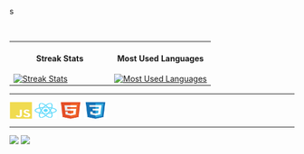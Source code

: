 s
<table>
  <tr>
    <div style="display: inline_block"><br>
    <td valign="top" width="50%">
      <h4 align="center">Streak Stats</h4>
      <a href="https://github.com/seixass">
        <img src="https://github-readme-streak-stats.herokuapp.com/?user=seixass&theme=merko" alt="Streak Stats" />
      </a>
    </td>
    <td valign="top" width="50%">
      <h4 align="center">Most Used Languages</h4>
      <a href="https://github.com/seixass">
        <img src="https://github-readme-stats.vercel.app/api/top-langs/?username=seixass&theme=merko&layout=compact" alt="Most Used Languages" />
      </a>
    </td>
    </div>
  </tr>
</table>

<hr>

<div style="display: inline_block">
  <img align="center" alt="Rafa-Js" height="30" width="40" src="https://raw.githubusercontent.com/devicons/devicon/master/icons/javascript/javascript-plain.svg">
  <img align="center" alt="Rafa-React" height="30" width="40" src="https://raw.githubusercontent.com/devicons/devicon/master/icons/react/react-original.svg">
  <img align="center" alt="Rafa-HTML" height="30" width="40" src="https://raw.githubusercontent.com/devicons/devicon/master/icons/html5/html5-original.svg">
  <img align="center" alt="Rafa-CSS" height="30" width="40" src="https://raw.githubusercontent.com/devicons/devicon/master/icons/css3/css3-original.svg">
</div>

<hr>

<div> 
  <a href="https://instagram.com/seixinhxx" target="_blank"><img src="https://img.shields.io/badge/-Instagram-%23E4405F?style=for-the-badge&logo=instagram&logoColor=white" target="_blank"></a>
  <a href = "mailto:victorseixasmcz@gmail.com"><img src="https://img.shields.io/badge/-Gmail-%23333?style=for-the-badge&logo=gmail&logoColor=white" target="_blank"></a>
</div>
